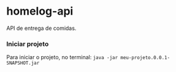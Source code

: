 # homelog-api
API de entrega de comidas.

### Iniciar projeto
Para iniciar o projeto, no terminal:
`java -jar meu-projeto.0.0.1-SNAPSHOT.jar`
